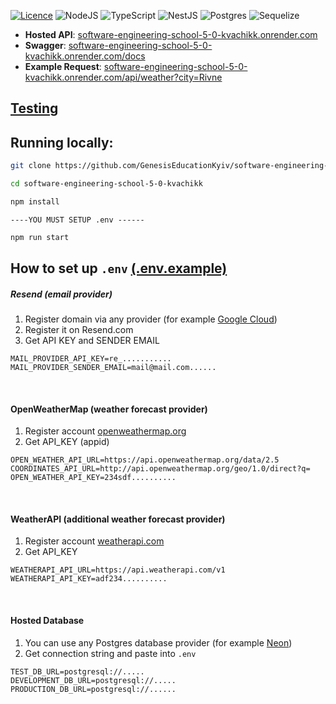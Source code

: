 [![Licence](https://img.shields.io/github/license/Ileriayo/markdown-badges?style=for-the-badge)](./LICENSE)
![NodeJS](https://img.shields.io/badge/node.js-6DA55F?style=for-the-badge&logo=node.js&logoColor=white)
![TypeScript](https://img.shields.io/badge/typescript-%23007ACC.svg?style=for-the-badge&logo=typescript&logoColor=white)
![NestJS](https://img.shields.io/badge/nestjs-%23E0234E.svg?style=for-the-badge&logo=nestjs&logoColor=white)
![Postgres](https://img.shields.io/badge/postgres-%23316192.svg?style=for-the-badge&logo=postgresql&logoColor=white)
![Sequelize](https://img.shields.io/badge/Sequelize-52B0E7?style=for-the-badge&logo=Sequelize&logoColor=white)

- **Hosted API**: [software-engineering-school-5-0-kvachikk.onrender.com](https://software-engineering-school-5-0-kvachikk.onrender.com)
- **Swagger**: [software-engineering-school-5-0-kvachikk.onrender.com/docs](https://software-engineering-school-5-0-kvachikk.onrender.com/docs)
- **Example Request**: [software-engineering-school-5-0-kvachikk.onrender.com/api/weather?city=Rivne](https://software-engineering-school-5-0-kvachikk.onrender.com/api/weather?city=Rivne)


## [Testing](https://github.com/GenesisEducationKyiv/software-engineering-school-5-0-kvachikk/blob/hw-4-tests/docs/testing.md)

## Running locally:

```bash
git clone https://github.com/GenesisEducationKyiv/software-engineering-school-5-0-kvachikk
```

```bash
cd software-engineering-school-5-0-kvachikk
```

```bash
npm install
```

```
----YOU MUST SETUP .env ------
```

```bash
npm run start
```

## How to set up ```.env``` [(.env.example)](https://github.com/GenesisEducationKyiv/software-engineering-school-5-0-kvachikk/blob/hw-5-gof/.env.example)
##### Resend (email provider)
1. Register domain via any provider (for example [Google Cloud](https://cloud.google.com/domains/docs/register-domain))
2. Register it on Resend.com
3. Get API KEY and SENDER EMAIL
```dotenv
MAIL_PROVIDER_API_KEY=re_...........
MAIL_PROVIDER_SENDER_EMAIL=mail@mail.com......
```
<br>

#### OpenWeatherMap (weather forecast provider)
1. Register account  [openweathermap.org](https://openweathermap.org/)
2. Get API_KEY (appid)

```dotenv
OPEN_WEATHER_API_URL=https://api.openweathermap.org/data/2.5
COORDINATES_API_URL=http://api.openweathermap.org/geo/1.0/direct?q=
OPEN_WEATHER_API_KEY=234sdf..........
```
<br>

#### WeatherAPI (additional weather forecast provider)
1. Register account  [weatherapi.com](https://www.weatherapi.com/)
2. Get API_KEY 
```dotenv
WEATHERAPI_API_URL=https://api.weatherapi.com/v1
WEATHERAPI_API_KEY=adf234..........
```

<br>

#### Hosted Database
1. You can use any Postgres database provider (for example [Neon](https://neon.com/))
2. Get connection string and paste into ```.env```
```dotenv
TEST_DB_URL=postgresql://.....
DEVELOPMENT_DB_URL=postgresql://.....
PRODUCTION_DB_URL=postgresql://......
```
